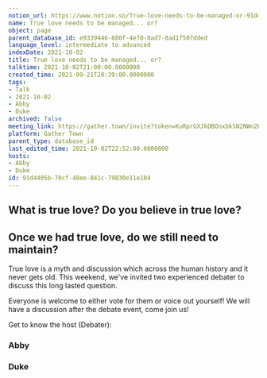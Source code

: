 ```yaml
---
notion_url: https://www.notion.so/True-love-needs-to-be-managed-or-91d4405b70cf48ee841c79830e11e104
name: True love needs to be managed... or?
object: page
parent_database_id: e9339446-880f-4ef0-8ad7-8ad1f507dded
language_level: intermediate to advanced
indexDate: 2021-10-02
title: True love needs to be managed... or?
talktime: 2021-10-02T21:00:00.0000000
created_time: 2021-09-21T20:39:00.0000000
tags:
- Talk
- 2021-10-02
- Abby
- Duke
archived: false
meeting_link: https://gather.town/invite?token=KuRprGXJkDBOnxbkSN2NWn2HuHjwl9GJ
platform: Gather Town
parent_type: database_id
last_edited_time: 2021-10-02T22:52:00.0000000
hosts:
- Abby
- Duke
id: 91d4405b-70cf-48ee-841c-79830e11e104
---
```



## What is true love? Do you believe in true love? 
## Once we had true love, do we still need to maintain?

True love is a myth and discussion which across the human history and it never gets old. This weekend, we've invited two experienced debater to discuss this long lasted question.

Everyone is welcome to either vote for them or voice out yourself! We will have a discussion after the debate event, come join us!

Get to know the host (Debater):
### Abby
### Duke





